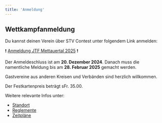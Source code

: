 ```yaml
---
title: 'Anmeldung'
---
```



Wettkampfanmeldung
------------------

Du kannst deinen Verein über STV Contest unter folgendem Link anmelden:

❗ [Anmeldung JTF Mettauertal 2025](https://contest.stv-fsg.ch/mettauertal2025/) ❗

Der Anmeldeschluss ist am **20. Dezember 2024**.
Danach muss die namentliche Meldung bis am **28. Februar 2025** gemacht werden.

Gastvereine aus anderen Kreisen und Verbänden sind herzlich willkommen.

Der Festkartenpreis beträgt sFr. 35.00.

Weitere relevante Infos unter:

* [Standort](/turnbetrieb/standort)
* [Reglemente](/turnbetrieb/reglemente)
* [Zeitpläne](/turnbetrieb/zeitplane)
